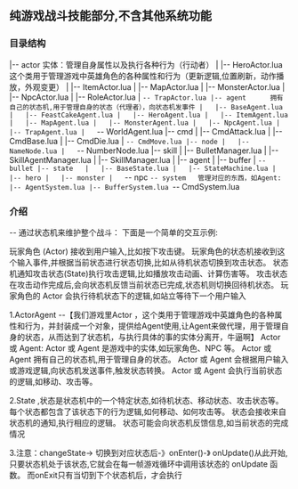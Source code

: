 ## 纯游戏战斗技能部分,不含其他系统功能


### 目录结构
|-- actor  实体：管理自身属性以及执行各种行为（行动者）
|   |-- HeroActor.lua  这个类用于管理游戏中英雄角色的各种属性和行为（更新逻辑,位置刷新，动作播放，外观变更）
|   |-- ItemActor.lua
|   |-- MapActor.lua
|   |-- MonsterActor.lua
|   |-- NpcActor.lua
|   |-- RoleActor.lua
|   `-- TrapActor.lua
|-- agent      拥有自己的状态机,用于管理自身的状态（代理者），向状态机发事件
|   |-- BaseAgent.lua
|   |-- FeastCakeAgent.lua
|   |-- HeroAgent.lua
|   |-- ItemAgent.lua
|   |-- MapAgent.lua
|   |-- MonsterAgent.lua
|   |-- NpcAgent.lua
|   |-- TrapAgent.lua
|   `-- WorldAgent.lua
|-- cmd
|   |-- CmdAttack.lua
|   |-- CmdBase.lua
|   |-- CmdDie.lua
|   `-- CmdMove.lua
|-- node
|   |-- NameNode.lua
|   `-- NumberNode.lua
|-- skill
|   |-- BulletManager.lua
|   |-- SkillAgentManager.lua
|   |-- SkillManager.lua
|   |-- agent
|   |-- buffer
|   `-- bullet
|-- state  
|   |-- BaseState.lua
|   |-- StateMachine.lua
|   |-- hero
|   |-- monster
|   `-- npc
`-- system   管理对应的东西，如Agent:
    |-- AgentSystem.lua
    |-- BufferSystem.lua
    `-- CmdSystem.lua

### 介绍

-- 通过状态机来维护整个战斗：
下面是一个简单的交互示例:

玩家角色 (Actor) 接收到用户输入,比如按下攻击键。
玩家角色的状态机接收到这个输入事件,并根据当前状态进行状态切换,比如从待机状态切换到攻击状态。
状态机通知攻击状态(State)执行攻击逻辑,比如播放攻击动画、计算伤害等。
攻击状态在攻击动作完成后,会向状态机反馈当前状态已完成,状态机则切换回待机状态。
玩家角色的 Actor 会执行待机状态下的逻辑,如站立等待下一个用户输入

1.ActorAgent
--【我们游戏里Actor ，这个类用于管理游戏中英雄角色的各种属性和行为，并封装成一个对象，提供给Agent使用,让Agent来做代理，用于管理自身的状态，从而达到了状态机，与执行具体的事的实体分离开，牛逼啊】
Actor 或 Agent:
Actor 或 Agent 是游戏中的实体,如玩家角色、NPC 等。
Actor 或 Agent 拥有自己的状态机,用于管理自身的状态。
Actor 或 Agent 会根据用户输入或游戏逻辑,向状态机发送事件,触发状态转换。
Actor 或 Agent 会执行当前状态的逻辑,如移动、攻击等。


2.State ,状态是状态机中的一个特定状态,如待机状态、移动状态、攻击状态等。
每个状态都包含了该状态下的行为逻辑,如何移动、如何攻击等。
状态会接收来自状态机的通知,执行相应的逻辑。
状态可能会向状态机反馈信息,如当前状态的完成情况


3.注意：changeState-> 切换到对应状态后-》onEnter()-》 onUpdate()从此开始,只要状态机处于该状态,它就会在每一帧游戏循环中调用该状态的 onUpdate 函数。
而onExit只有当切到下个状态机后，才会执行